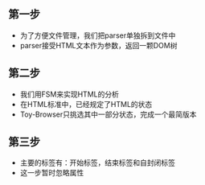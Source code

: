 ## 第一步

* 为了方便文件管理，我们把parser单独拆到文件中
* parser接受HTML文本作为参数，返回一颗DOM树

## 第二步

* 我们用FSM来实现HTML的分析
* 在HTML标准中，已经规定了HTML的状态
* Toy-Browser只挑选其中一部分状态，完成一个最简版本

## 第三步

* 主要的标签有：开始标签，结束标签和自封闭标签
* 这一步暂时忽略属性